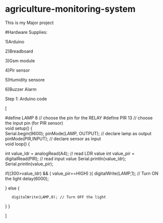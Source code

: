 # agriculture-monitoring-system
This is my Major project  

#Hardware Supplies:

1)Arduino

2)Breadboard

3)Gsm module

4)Pir sensor

5)Humidity sensore

6)Buzzer Alarm

Step 1: Arduino code

[

  #define LAMP  8  // choose the pin for the RELAY
#define PIR 13   // choose the input pin (for PIR sensor)                 
void setup()
{    
Serial.begin(9600);
  pinMode(LAMP, OUTPUT); // declare lamp as output
  pinMode(PIR,INPUT); // declare sensor as input                                                                                                                            
void loop() 
{
  
  
  int value_ldr = analogRead(A4); // read LDR value
  int value_pir = digitalRead(PIR); // read input value
  Serial.println(value_ldr);
  Serial.println(value_pir);

 if((300>value_ldr) && ( value_pir==HIGH) ){
       digitalWrite(LAMP,1);  // Turn ON the light
       delay(6000);
       
 
}
else {
  
       digitalWrite(LAMP,0); // Turn OFF the light
       
}
 }

]



